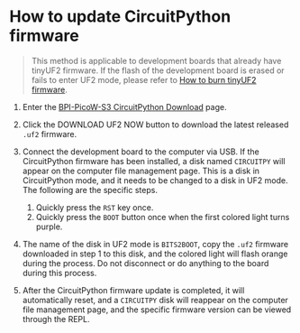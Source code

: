 # How to update CircuitPython firmware
> This method is applicable to development boards that already have tinyUF2 firmware. If the flash of the development board is erased or fails to enter UF2 mode, please refer to [How to burn tinyUF2 firmware](flash_tinyuf2.md).
1. Enter the [BPI-PicoW-S3 CircuitPython Download](https://circuitpython.org/board/bpi_picow_s3/) page.
2. Click the DOWNLOAD UF2 NOW button to download the latest released `.uf2` firmware.
3. Connect the development board to the computer via USB. If the CircuitPython firmware has been installed, a disk named `CIRCUITPY` will appear on the computer file management page. This is a disk in CircuitPython mode, and it needs to be changed to a disk in UF2 mode. The following are the specific steps.
    1. Quickly press the `RST` key once.
    2. Quickly press the `BOOT` button once when the first colored light turns purple.

4. The name of the disk in UF2 mode is `BITS2BOOT`, copy the `.uf2` firmware downloaded in step 1 to this disk, and the colored light will flash orange during the process. Do not disconnect or do anything to the board during this process.
5. After the CircuitPython firmware update is completed, it will automatically reset, and a `CIRCUITPY` disk will reappear on the computer file management page, and the specific firmware version can be viewed through the REPL.